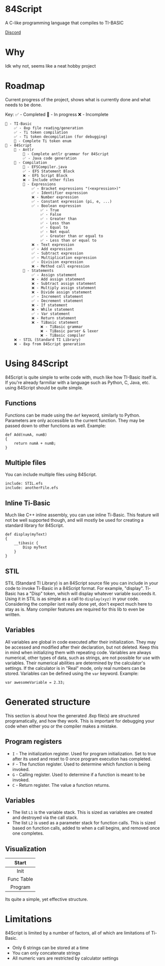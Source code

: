 # 84Script
A C-like programming language that compiles to TI-BASIC

[Discord](https://discord.gg/rGyzCDaD6W)

# Why
Idk why not, seems like a neat hobby project

# Roadmap
Current progress of the project, shows what is currently done and what needs to be done.

Key:
✅ - Completed
🔄 - In progress
❌ - Incomplete

```
🔄 - TI-Basic
	✅ - 8xp file reading/generation
	✅ - Ti token compilation
	✅ - Ti token decompilation (for debugging)
	🔄 - Complete Ti token enum
🔄 - 84Script
	🔄 - Antlr
		🔄 - Complete antlr grammar for 84Script
		✅ - Java code generation
	🔄 - Compilation
		🔄 - EFSCompiler.java
		✅ - EFS Statement Block
		❌ - EFS Script Block
		❌ - Include other files
		🔄 - Expressions
			✅ - Bracket expressions "(<expression>)"
			✅ - Identifier expression
			❌ - Number expression
			✅ - Constant expression (pi, e, ...)
			✅ - Boolean expression
				✅ - True
				✅ - False
				✅ - Greater than
				✅ - Less than
				✅ - Equal to
				✅ - Not equal
				✅ - Greater than or equal to
				✅ - Less than or equal to
			❌ - Text expression
			✅ - Add expression
			✅ - Subtract expression
			✅ - Multiplication expression
			✅ - Division expression
			❌ - Method call expression
		🔄 - Statements
			✅ - Assign statement
			❌ - Add assign statement
			❌ - Subtract assign statement
			❌ - Multiply assign statement
			❌ - Divide assign statement
			✅ - Increment statement
			✅ - Decrement statement
			❌ - If statement
			❌ - While statement
			✅ - Var statement
			❌ - Return statement
			❌ - TiBasic statement
				❌ - TiBasic grammar
				❌ - TiBasic parser & lexer
				❌ - TiBasic compiler
	❌ - STIL (Standard TI Library)
	❌ - 8xp from 84Script generation
```

# Using 84Script
84Script is quite simple to write code with, much like how TI-Basic itself is. If you're already farmiliar with a language such as Python, C, Java, etc. using 84Script should be quite simple.

## Functions
Functions can be made using the ``def`` keyword, similarly to Python.
Parameters are only accessible to the current function. They may be passed down to other functions as well.
Example:
```
def Add(numA, numB)
{
    return numA + numB;
}
```

## Multiple files
You can include multiple files using 84Script.
```
include: STIL.efs
include: anotherFile.efs
```

## Inline Ti-Basic
Much like C++ inline assembly, you can use inline Ti-Basic.
This feature will not be well supported though, and will mostly be used for creating a standard library for 84Script.
```
def display(myText)
{
	__tibasic {
		Disp myText
	}
}
```

## STIL
STIL (Standard TI Library) is an 84Script source file you can include in your code to invoke Ti-Basic in a 84Script format. For example, "display". Ti-Basic has a "Disp" token, which will display whatever variable succeeds it. Using it in STIL is as simple as a call to ``display(xyz)`` in your code.
Considering the compiler isnt really done yet, don't expect much here to stay as is. Many compiler features are required for this lib to even be written.

## Variables
All variables are global in code executed after their initialization. They may be accessed and modified after their declaration, but not deleted. Keep this in mind when initializing them with repeating code. Variables are always numerical, other types of data, such as strings, are not possible for use with variables. Their numerical abilities are determined by the calculator's settings. If the calculator is in "Real" mode, only real numbers can be stored.
Variables can be defined using the ``var`` keyword.
Example:
```
var awesomeVariable = 2.33;
```

# Generated structure
This section is about how the generated .8xp file(s) are structured programatically, and how they work. This is important for debugging your code when either you or the compiler makes a mistake.

## Program registers
* ``I`` - The initialization register. Used for program initialization. Set to true after its used and reset to 0 once program execution has completed.
* ``F`` - The function register. Used to determine which function is being invoked.
* ``G`` - Calling register. Used to determine if a function is meant to be invoked.
* ``C`` - Return register. The value a function returns.

## Variables
* The list ``L1`` is the variable stack. This is sized as variables are created and destroyed via the call stack.
* The list ``L2`` is used as a parameter stack for function calls. This is sized based on function calls, added to when a call begins, and removed once one completes. 

## Visualization

|    Start   |
|  :-------: |
|    Init    |
| Func Table |
|  Program   |

Its quite a simple, yet effective structure.

# Limitations
84Script is limited by a number of factors, all of which are limitations of Ti-Basic.
* Only 6 strings can be stored at a time
* You can only concatenate strings
* All numeric vars are restricted by calculator settings